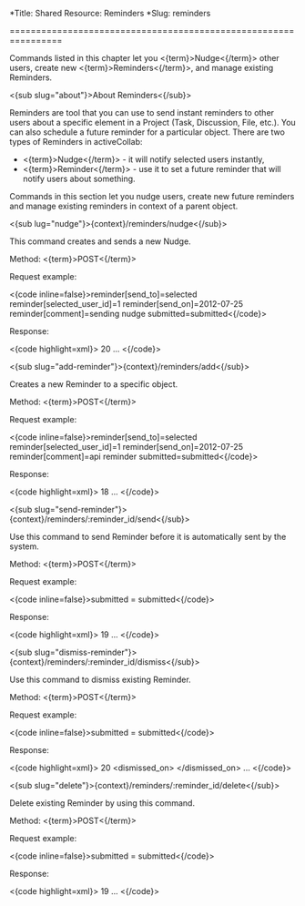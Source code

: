 *Title: Shared Resource: Reminders
*Slug: reminders

================================================================

Commands listed in this chapter let you <{term}>Nudge<{/term}> other users, create new <{term}>Reminders<{/term}>, and manage existing Reminders.

<{sub slug="about"}>About Reminders<{/sub}>

Reminders are tool that you can use to send instant reminders to other users about a specific element in a Project (Task, Discussion, File, etc.). You can also schedule a future reminder for a particular object. There are two types of Reminders in activeCollab:

- <{term}>Nudge<{/term}> - it will notify selected users instantly,
- <{term}>Reminder<{/term}> - use it to set a future reminder that will notify users about something.

Commands in this section let you nudge users, create new future reminders and manage existing reminders in context of a parent object.

<{sub lug="nudge"}>{context}/reminders/nudge<{/sub}>

This command creates and sends a new Nudge.

Method: <{term}>POST<{/term}>

Request example:

<{code inline=false}>reminder[send_to]=selected
reminder[selected_user_id]=1
reminder[send_on]=2012-07-25
reminder[comment]=sending nudge
submitted=submitted<{/code}>

Response:

<{code highlight=xml}><reminder>
  <id>20</id>
  <comment>
    <![CDATA[sending nudge]]>
  </comment>
  ...
</reminder><{/code}>

<{sub slug="add-reminder"}>{context}/reminders/add<{/sub}>

Creates a new Reminder to a specific object.

Method: <{term}>POST<{/term}>

Request example:

<{code inline=false}>reminder[send_to]=selected
reminder[selected_user_id]=1
reminder[send_on]=2012-07-25
reminder[comment]=api reminder
submitted=submitted<{/code}>

Response:

<{code highlight=xml}><reminder>
  <id>18</id>
  <comment>
    <![CDATA[api reminder]]>
  </comment>
  ...
</reminder><{/code}>

<{sub slug="send-reminder"}>{context}/reminders/:reminder_id/send<{/sub}>

Use this command to send Reminder before it is automatically sent by the system.

Method: <{term}>POST<{/term}>

Request example:

<{code inline=false}>submitted = submitted<{/code}>

Response:

<{code highlight=xml}><reminder>
  <id>19</id>
  <comment>
    <![CDATA[Reminder sent to subscribers]]>
  </comment>
  ...
</reminder><{/code}>

<{sub slug="dismiss-reminder"}>{context}/reminders/:reminder_id/dismiss<{/sub}>

Use this command to dismiss existing Reminder.

Method: <{term}>POST<{/term}>

Request example:

<{code inline=false}>submitted = submitted<{/code}>

Response:

<{code highlight=xml}><reminder>
  <id>20</id>
  <dismissed_on>
    <![CDATA[2012-07-25 11:43:17]]>
  </dismissed_on>
  <comment>
    <![CDATA[sending nudge]]>
  </comment>
  ...
</reminder><{/code}>

<{sub slug="delete"}>{context}/reminders/:reminder_id/delete<{/sub}>

Delete existing Reminder by using this command.

Method: <{term}>POST<{/term}>

Request example:

<{code inline=false}>submitted = submitted<{/code}>

Response:

<{code highlight=xml}><reminder>
  <id>19</id>
  <comment>
    <![CDATA[reminder to subscribers]]>
  </comment>
  ...
</reminder><{/code}>
